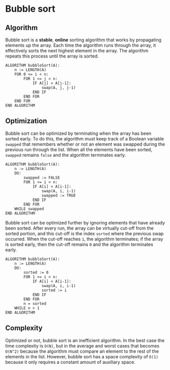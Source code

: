 # Bubble sort
## Algorithm
Bubble sort is a **stable**, **online** sorting algorithm that works by propagating elements up the array. Each time the algorithm runs through the array, it effectively sorts the next highest element in the array. The algorithm repeats this process until the array is sorted.
```
ALGORITHM bubbleSort(A):
    n := LENGTH(A)
    FOR 0 <= i < n:
        FOR 1 <= j < n:
            IF A[j] < A[j-1]:
                swap(A, j, j-1)
            END IF
        END FOR
    END FOR
END ALGORITHM
```
## Optimization
Bubble sort can be optimized by terminating when the array has been sorted early. To do this, the algorithm must keep track of a Boolean variable `swapped` that remembers whether or not an element was swapped during the previous run through the list. When all the elements have been sorted, `swapped` remains `false` and the algorithm terminates early.
```
ALGORITHM bubbleSort(A):
    n := LENGTH(A)
    DO:
        swapped := FALSE
        FOR 1 <= i < n:
            IF A[i] < A[i-1]:
                swap(A, i, i-1)
                swapped := TRUE
            END IF
        END FOR
    WHILE swapped
END ALGORITHM
```
Bubble sort can be optimized further by ignoring elements that have already been sorted. After every run, the array can be virtually cut-off from the sorted portion, and this cut-off is the index `sorted` where the previous swap occurred. When the cut-off reaches `1`, the algorithm terminates; if the array is sorted early, then the cut-off remains `0` and the algorithm terminates early.
```
ALGORITHM bubbleSort(A):
    n := LENGTH(A)
    DO:
        sorted := 0
        FOR 1 <= i < n:
            IF A[i] < A[i-1]:
                swap(A, i, i-1)
                sorted := i
            END IF
        END FOR
        n = sorted
    WHILE n > 1
END ALGORITHM
```
## Complexity
Optimized or not, bubble sort is an inefficient algorithm. In the best case the time complexity is `O(N)`, but in the average and worst cases that becomes `O(N^2)` because the algorithm must compare an element to the rest of the elements in the list. However, bubble sort has a space complexity of `O(1)` because it only requires a constant amount of auxiliary space.

